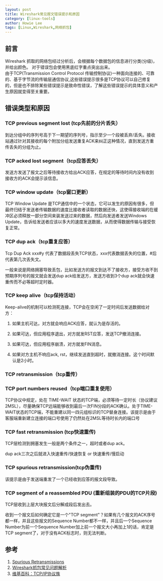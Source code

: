 ```yaml
---
layout: post
title: Wireshark常见报文错误提示和原因
category: [linux-tools]
author: Howie Lee
tags: [Linux,Wireshark,网络抓包]
---
```


## 前言
Wireshark 抓取的网络包经过分析后，会根据每个数据包的信息进行分类(分级)，并给出颜色。
对于错误包会使用黑底红字重点突出出来。  
由于TCP(Transmission Control Protocol 传输控制协议)一种面向连接的、可靠的、基于字节流的传输层通信协议,这些错误提示很多是TCP协议可以自己修复的，但是也不排除某些错误提示是致命性错误，了解这些错误提示的具体意义和产生原因就变得至关重要。

## 错误类型和原因
### TCP previous segment lost (tcp先前的分片丢失）

到达分组中的序列号高于下一期望的序列号，指示至少一个段被丢弃/丢失。接收站通过针对其接收的每个附加分组发送重复ACK来纠正这种情况，直到发送方重传丢失的分组为止。

### TCP acked lost segment（tcp应答丢失）
发送方发送了报文之后等待接收方给出ACK应答，在规定的等待时间内没有收到接收方的ACK会提示该信息。

### TCP window update（tcp窗口更新）
TCP Window Update 是TCP通信中的一个状态，它可以发生的原因有很多，但最终归结于发送者传输数据的速度比接收者读取的数据还快，这使得接收端的在缓冲区必须释放一部分空间来装发送过来的数据，然后向发送者发送Windows Update，告诉给发送者应该以多大的速度发送数据，从而使得数据传输与接受恢复正常。
### TCP dup ack（tcp重复应答）

Tcp Dup Ack xxx#y 代表了数据段丢失TCP状态，xxx代表数据丢失的位置，#后代表第几次丢失文。

一般来说是网络拥塞导致丢包，比如发送方的报文到达不了接收方，接受方收不到预期序列号的报文就会发送dup ack给发送方，发送方收到3个dup ack就会快速重传而不必等超时定时器。
### TCP keep alive（tcp保持活动）
Keep-alive的机制可以检测死连接，TCP会在空闲了一定时间后发送数据给对方：

1. 如果主机可达，对方就会响应ACK应答，就认为是存活的。

2. 如果可达，但应用程序退出，对方就发RST应答，发送TCP撤消连接。

3. 如果可达，但应用程序崩溃，对方就发FIN消息。

4. 如果对方主机不响应ack, rst，继续发送直到超时，就撤消连接。这个时间默认是2小时。

### TCP retransmission（tcp重传）
### TCP port numbers reused（tcp端口重复使用）

TCP协议中规定，处在 TIME-WAIT 状态的TCP端，必须等待一定时长（协议建议2MSL），尽量确保TCP远端能够收到最后一次FIN分段的ACK确认。处于TIME-WAIT状态的TCP端，不能重建以同一四元组标识的TCP替身连接。该提示是由于客服端重新建立连接的端口号使用了仍然处在2MSL等待时长内的端口号

### TCP fast retransmission (tcp快速重传)

TCP层检测到拥塞发生一般是两个条件之一，超时或者dup ack。

dup ack三次之后就进入快速重传/快速恢复 or 快速重传/慢启动

### TCP spurious retransmission(tcp伪重传)
该提示是由于发送端重发了一个已经收到应答的报文段导致。

### TCP segment of a reassembled PDU (重新组装的PDU的TCP片段)

TCP层收到上层大块报文后分解成段后发出去。

收到一个报文后如何确定它是一个"TCP segment"？如果有几个报文的ACK序号都一样，并且这些报文的Sequence Number都不一样，并且后一个Sequence Number为前一个Sequence Number加上前一个报文大小再加上1的话，肯定是TCP segment了，对于没有ACK标志时，则无法判断。

## 参考
1. [Spurious Retransmissions](https://blog.packet-foo.com/2013/06/spurious-retransmissions/comment-page-1/)
2. [Wireshark抓包常见问题解析](http://www.xianren.org/net/wireshark-q.html)
3. [维基百科：TCP/IP协议族](https://zh.wikipedia.org/wiki/TCP/IP%E5%8D%8F%E8%AE%AE%E6%97%8F)